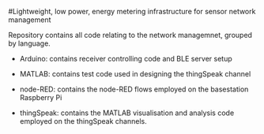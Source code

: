 #Lightweight, low power, energy metering infrastructure for sensor network management

Repository contains all code relating to the network managemnet, grouped by language. 

- Arduino: contains receiver controlling code and BLE server setup

- MATLAB: contains test code used in designing the thingSpeak channel

- node-RED: contains the node-RED flows employed on the basestation Raspberry Pi

- thingSpeak: contains the MATLAB visualisation and analysis code employed on the thingSpeak channels.


